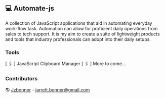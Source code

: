 ## 💻 Automate-js
A collection of JavaScript applications that aid in automating everyday work-flow task. Automation can  allow for proficient daily operations from sales to tech support. It is my aim to create a suite of lightweight products and tools that industry professionals can adopt into their daily setups. 

### Tools 

[ 🖇 ] JavaScript Clipboard Manager
[ 🖇 ] More to come... 

### Contributors 
🌎 [Jzbonner](https://github.com/Jzbonner) - jarrett.bonner@gmail.com



